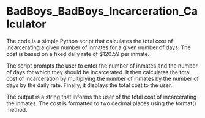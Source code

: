 # BadBoys_BadBoys_Incarceration_Calculator

The code is a simple Python script that calculates the total cost of incarcerating a given number of inmates for a given number of days. The cost is based on a fixed daily rate of $120.59 per inmate.

The script prompts the user to enter the number of inmates and the number of days for which they should be incarcerated. It then calculates the total cost of incarceration by multiplying the number of inmates by the number of days by the daily rate. Finally, it displays the total cost to the user.

The output is a string that informs the user of the total cost of incarcerating the inmates. The cost is formatted to two decimal places using the format() method.

